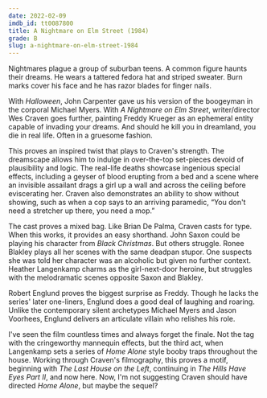 ```yaml
---
date: 2022-02-09
imdb_id: tt0087800
title: A Nightmare on Elm Street (1984)
grade: B
slug: a-nightmare-on-elm-street-1984
---
```


Nightmares plague a group of suburban teens. A common figure haunts their dreams. He wears a tattered fedora hat and striped sweater. Burn marks cover his face and he has razor blades for finger nails.

<!-- end -->

With <span data-imdb-id="tt0077651">_Halloween_</span>, John Carpenter gave us his version of the boogeyman in the corporal Michael Myers. With _A Nightmare on Elm Street_, writer/director Wes Craven goes further, painting Freddy Krueger as an ephemeral entity capable of invading your dreams. And should he kill you in dreamland, you die in real life. Often in a gruesome fashion.

This proves an inspired twist that plays to Craven's strength. The dreamscape allows him to indulge in over-the-top set-pieces devoid of plausibility and logic. The real-life deaths showcase ingenious special effects, including a geyser of blood erupting from a bed and a scene where an invisible assailant drags a girl up a wall and across the ceiling before eviscerating her. Craven also demonstrates an ability to show without showing, such as when a cop says to an arriving paramedic, “You don't need a stretcher up there, you need a mop.”

The cast proves a mixed bag. Like Brian De Palma, Craven casts for type. When this works, it provides an easy shorthand. John Saxon could be playing his character from <span data-imdb-id="tt0071222">_Black Christmas_</span>. But others struggle. Ronee Blakley plays all her scenes with the same deadpan stupor. One suspects she was told her character was an alcoholic but given no further context. Heather Langenkamp charms as the girl-next-door heroine, but struggles with the melodramatic scenes opposite Saxon and Blakley.

Robert Englund proves the biggest surprise as Freddy. Though he lacks the series' later one-liners, Englund does a good deal of laughing and roaring. Unlike the contemporary silent archetypes Michael Myers and Jason Voorhees, Englund delivers an articulate villain who relishes his role.

I've seen the film countless times and always forget the finale. Not the tag with the cringeworthy mannequin effects, but the third act, when Langenkamp sets a series of <span data-imdb-id="tt0099785">_Home Alone_</span> style booby traps throughout the house. Working through Craven's filmography, this proves a motif, beginning with <span data-imdb-id="tt0068833">_The Last House on the Left_</span>, continuing in <span data-imdb-id="tt0089274">_The Hills Have Eyes Part II_</span>, and now here. Now, I'm not suggesting Craven should have directed _Home Alone_, but maybe the sequel?
